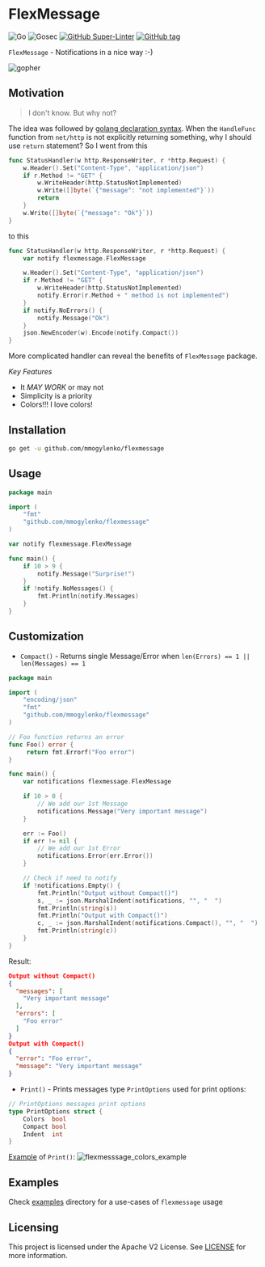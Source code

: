 # FlexMessage

![Go](https://github.com/mmogylenko/flexmessage/workflows/Go/badge.svg) ![Gosec](https://github.com/mmogylenko/flexmessage/workflows/Gosec/badge.svg) [![GitHub Super-Linter](https://github.com/mmogylenko/flexmessage/workflows/Lint%20Code%20Base/badge.svg)](https://github.com/marketplace/actions/super-linter) [![GitHub tag](https://img.shields.io/github/tag/mmogylenko/flexmessage.svg)](https://github.com/mmogylenko/flexmessage/tags/)

`FlexMessage` - Notifications in a nice way :-)

![gopher](https://github.com/egonelbre/gophers/blob/master/sketch/fairy-tale/messenger-red-letter.png?raw=true)

## Motivation

>I don't know. But why not?

The idea was followed by [golang declaration syntax](https://blog.golang.org/declaration-syntax). When the `HandleFunc` function from `net/http` is not explicitly returning something, why I should use `return` statement? So I went from this
```go
func StatusHandler(w http.ResponseWriter, r *http.Request) {
    w.Header().Set("Content-Type", "application/json")
    if r.Method != "GET" {
        w.WriteHeader(http.StatusNotImplemented)
        w.Write([]byte(`{"message": "not implemented"}`))
        return
    }
    w.Write([]byte(`{"message": "Ok"}`))
}
```
to this
```go
func StatusHandler(w http.ResponseWriter, r *http.Request) {
    var notify flexmessage.FlexMessage

    w.Header().Set("Content-Type", "application/json")
    if r.Method != "GET" {
        w.WriteHeader(http.StatusNotImplemented)
        notify.Error(r.Method + " method is not implemented")
    }
    if notify.NoErrors() {
        notify.Message("Ok")
    }
    json.NewEncoder(w).Encode(notify.Compact())
}
```
More complicated handler can reveal the benefits of `FlexMessage` package.

*Key Features*

- It *MAY WORK* or may not
- Simplicity is a priority
- Colors!!! I love colors!


## Installation

```sh
go get -u github.com/mmogylenko/flexmessage
```

## Usage


```go
package main

import (
    "fmt"
    "github.com/mmogylenko/flexmessage"
)

var notify flexmessage.FlexMessage

func main() {
    if 10 > 9 {
        notify.Message("Surprise!")
    }
    if !notify.NoMessages() {
        fmt.Println(notify.Messages)
    }
}
```

## Customization


- `Compact()` - Returns single Message/Error when `len(Errors) == 1 ||  len(Messages) == 1`

```go
package main

import (
    "encoding/json"
    "fmt"
    "github.com/mmogylenko/flexmessage"
)

// Foo function returns an error
func Foo() error {
     return fmt.Errorf("Foo error")
}

func main() {
    var notifications flexmessage.FlexMessage

    if 10 > 0 {
        // We add our 1st Message
        notifications.Message("Very important message")
    }

    err := Foo()
    if err != nil {
        // We add our 1st Error
        notifications.Error(err.Error())
    }

    // Check if need to notify
    if !notifications.Empty() {
        fmt.Println("Output without Compact()")
        s, _ := json.MarshalIndent(notifications, "", "  ")
        fmt.Println(string(s))
        fmt.Println("Output with Compact()")
        c, _ := json.MarshalIndent(notifications.Compact(), "", "  ")
        fmt.Println(string(c))
    }
}
```

Result:
```json
Output without Compact()
{
  "messages": [
    "Very important message"
  ],
  "errors": [
    "Foo error"
  ]
}
Output with Compact()
{
  "error": "Foo error",
  "message": "Very important message"
}
```

- `Print()` - Prints messages type `PrintOptions` used for print options:

```go
// PrintOptions messages print options
type PrintOptions struct {
    Colors  bool
    Compact bool
    Indent  int
}
```
[Example](examples) of `Print()`:
![flexmesssage_colors_example](https://user-images.githubusercontent.com/7536624/101554300-3184c200-396b-11eb-8256-cc60e2ff3b1b.png)


## Examples

Check [examples](examples) directory for a use-cases of `flexmessage` usage


## Licensing

This project is licensed under the Apache V2 License. See [LICENSE](LICENSE) for more information.
